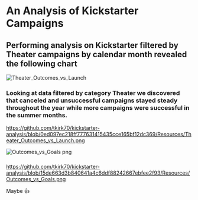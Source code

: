 # An Analysis of Kickstarter Campaigns
## Performing analysis on Kickstarter filtered by Theater campaigns by calendar month revealed the following chart
![Theater_Outcomes_vs_Launch](https://user-images.githubusercontent.com/46324081/143794358-d32ed46e-eeae-4163-a7d8-6480c35fd607.png)
### Looking at data filtered by category Theater we discovered that canceled and unsuccessful campaigns stayed steady throughout the year while more campaigns were successful in the summer months.

https://github.com/tkirk70/kickstarter-analysis/blob/0ed097ec218ff777631415435cce165bf12dc369/Resources/Theater_Outcomes_vs_Launch.png


![Outcomes_vs_Goals png](https://user-images.githubusercontent.com/46324081/143794433-8f0330ee-dbcd-4786-a966-5aa9189e87ff.png)
### 


https://github.com/tkirk70/kickstarter-analysis/blob/15de663d3b840641a4c6ddf88242667ebfee2f93/Resources/Outcomes_vs_Goals.png

Maybe :+1:
